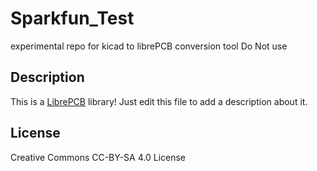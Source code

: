 # Sparkfun_Test
experimental repo for kicad to librePCB conversion tool
Do Not use

## Description

This is a [LibrePCB](https://librepcb.org) library!
Just edit this file to add a description about it.

## License


Creative Commons CC-BY-SA 4.0 License